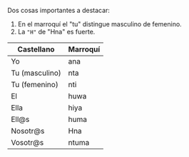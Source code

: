 Dos cosas importantes a destacar:
1. En el marroquí el "tu" distingue masculino de femenino.
2. La `"H"` de "Hna" es fuerte.

| Castellano | Marroquí |
| ---------- | --------- |
| Yo | ana |
| Tu (masculino) | nta |
| Tu (femenino) | nti |
| El | huwa |
| Ella | hiya |
| Ell@s | huma |
| Nosotr@s | Hna |
| Vosotr@s | ntuma |


